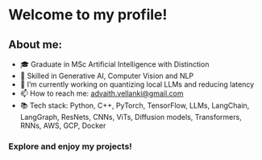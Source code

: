# Welcome to my profile!

## About me:
- 🎓 Graduate in MSc Artificial Intelligence with Distinction
- 🔨 Skilled in Generative AI, Computer Vision and NLP
- 🔭 I’m currently working on quantizing local LLMs and reducing latency
- 📫 How to reach me: advaith.vellanki@gmail.com
- 📚 Tech stack: Python, C++, PyTorch, TensorFlow, LLMs, LangChain, LangGraph, ResNets, CNNs, ViTs, Diffusion models, Transformers, RNNs, AWS, GCP, Docker

### Explore and enjoy my projects!
